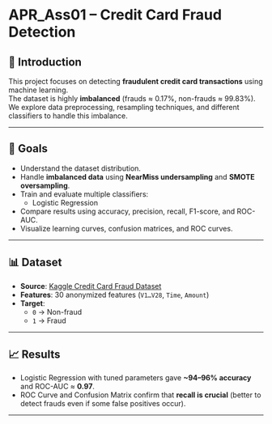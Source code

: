# APR_Ass01 – Credit Card Fraud Detection

## 📌 Introduction
This project focuses on detecting **fraudulent credit card transactions** using machine learning.  
The dataset is highly **imbalanced** (frauds ≈ 0.17%, non-frauds ≈ 99.83%).  
We explore data preprocessing, resampling techniques, and different classifiers to handle this imbalance.

---

## 🎯 Goals
- Understand the dataset distribution.  
- Handle **imbalanced data** using **NearMiss undersampling** and **SMOTE oversampling**.  
- Train and evaluate multiple classifiers:
  - Logistic Regression
- Compare results using accuracy, precision, recall, F1-score, and ROC-AUC.  
- Visualize learning curves, confusion matrices, and ROC curves.  

---

## 📊 Dataset
- **Source**: [Kaggle Credit Card Fraud Dataset](https://www.kaggle.com/mlg-ulb/creditcardfraud)  
- **Features**: 30 anonymized features (`V1…V28`, `Time`, `Amount`)  
- **Target**:  
  - `0` → Non-fraud  
  - `1` → Fraud  

---

## 📈 Results
- Logistic Regression with tuned parameters gave **~94–96% accuracy** and ROC-AUC ≈ **0.97**.   
- ROC Curve and Confusion Matrix confirm that **recall is crucial** (better to detect frauds even if some false positives occur).  

---

